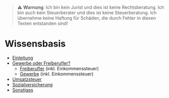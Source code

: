 > ⚠ **Warnung**: Ich bin kein Jurist und dies ist keine Rechtsberatung. Ich bin auch kein Steuerberater und dies ist keine Steuerberatung. Ich übernehme keine Haftung für Schäden, die durch Fehler in diesen Texten entstanden sind!

# Wissensbasis

* [Einleitung](einleitung.md)
* [Gewerbe oder Freiberufler?](gewerbe-oder-freiberufler.md)
  * [Freiberufler](freiberufler.md) (inkl. Einkommenssteuer)
  * [Gewerbe](gewerbe.md) (inkl. Einkommenssteuer)
* [Umsatzsteuer](umsatzsteuer.md)
* [Sozialversicherung](sozialversicherung.md)
* [Sonstiges](sonstiges.md)
